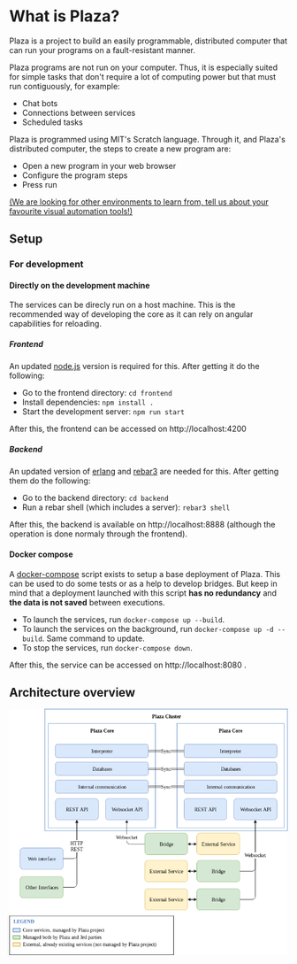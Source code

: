 # What is Plaza?

Plaza is a project to build an easily programmable, distributed computer that can run your programs on a fault-resistant manner.

Plaza programs are not run on your computer. Thus, it is especially suited for simple tasks that don't require a lot of computing power but that must run contiguously, for example:
* Chat bots
* Connections between services
* Scheduled tasks

Plaza is programmed using MIT's Scratch language. Through it, and Plaza's distributed computer, the steps to create a new program are:
* Open a new program in your web browser
* Configure the program steps
* Press run

[(We are looking for other environments to learn from, tell us about your favourite visual automation tools!)](mailto:plaza@spiral.systems)

## Setup

### For development

#### Directly on the development machine

The services can be direcly run on a host machine.
This is the recommended way of developing the core as it can rely on angular capabilities for reloading.

##### Frontend

An updated [node.js](https://nodejs.org/) version is required for this. After getting it do the following:

* Go to the frontend directory: `cd frontend`
* Install dependencies: `npm install .`
* Start the development server: `npm run start`

After this, the frontend can be accessed on http://localhost:4200

##### Backend

An updated version of [erlang](http://www.erlang.org/) and [rebar3](http://www.rebar3.org/) are needed for this.
After getting them do the following:

* Go to the backend directory: `cd backend`
* Run a rebar shell (which includes a server): `rebar3 shell`

After this, the backend is available on http://localhost:8888 (although the operation is done normaly through the frontend).

#### Docker compose

A [docker-compose](https://docs.docker.com/compose/overview/) script exists to setup a base deployment of Plaza.
This can be used to do some tests or as a help to develop bridges.
But keep in mind that a deployment launched with this script **has no redundancy** and **the data is not saved** between executions.

* To launch the services, run `docker-compose up --build`.
* To launch the services on the background, run `docker-compose up -d --build`. Same command to update.
* To stop the services, run `docker-compose down`.

After this, the service can be accessed on http://localhost:8080 .

## Architecture overview

![Image of the architecture overview](docs/architecture-overview.png)
